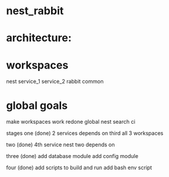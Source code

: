 # nest_rabbit

# architecture:

# workspaces
  nest
  service_1
  service_2
  rabbit
  common


# global goals
  make workspaces work
  redone global nest search
  ci

stages
  one (done)
    2 services depends on third
    all 3 workspaces
  
  two (done)
    4th service nest
    two depends on
  
  three (done)
    add database module
    add config module
  
  four (done)
    add scripts to build and run
    add bash env script

